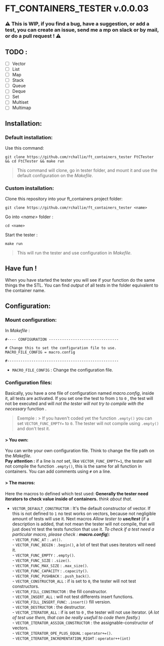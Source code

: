 # FT_CONTAINERS_TESTER v.0.0.03
### ⚠️ This is WIP, if you find a bug, have a suggestion, or add a test, you can create an issue, send me a mp on slack or by mail, or do a pull request ! ⚠️
## TODO :

 - [ ] Vector
 - [ ] List
 - [ ] Map
 - [ ] Stack
 - [ ] Queue
 - [ ] Deque
 - [ ] Set
 - [ ] Multiset
 - [ ] Multimap

## Installation:
### Default installation:
Use this command:

    git clone https://github.com/rchallie/ft_containers_tester FtCTester && cd FtCTester && make run
> This command will clone, go in tester folder, and mount it and use the default configuration on the _Makefile_.

### Custom installation:
Clone this repository into your ft_containers project folder:

    git clone https://github.com/rchallie/ft_containers_tester <name>
 Go into _\<name\>_ folder :

    cd <name>
Start the tester :

    make run
> This will run the tester and use configuration in _Makefile_.

## Have fun !
When you have started the tester you will see if your function do the same things the the STL.
You can find _output_ of all tests in the folder equivalent to the container name. 

## Configuration:
### Mount configuration:
In _Makefile_ :

    #---- CONFIGURATION --------------------------------
    
    # Change this to set the configuration file to use.
    MACRO_FILE_CONFIG = macro.config
    
    #---------------------------------------------------
- `MACRO_FILE_CONFIG` : Change the configuration file.

### Configuration files:
Basically, you have a one file of configuration named _macro.config_, inside it, all tests are activated. If you set one the test to from `1` to `0` , the test will not be executed and will _not the tester will not try to compile with the necessary_ function . 
> Exemple :
	> If you haven't coded yet the function `.empty()` you can set `VECTOR_FUNC_EMPTY=` to `0`.
	The tester will not compile using `.empty()` and don't test it. 

#### > You own:
You can write your own configuration file. Think to change the file path on the _Makefile_. <br> **Pay attention :** if a line is _not_ set, like `VECTOR_FUNC_EMPTY=1`, the tester will not compile the function `.empty()`, this is the same for all function in containers.
You can add comments using `#` on a line.

#### > The macros:
Here the macros to defined which test used:
**Generally the tester need iterators to check value inside of containers.** _think about that_.

 - `VECTOR_DEFAULT_CONSTRUCTOR` : It's the default constructor of vector. If this is not defined to `1` no test works on vectors, because not negligible amount of tests will use it. Next macros _Allow tester to **use/test**_ (if a description is added, that not mean the tester will not compile, that will just does'nt test the tests function that use it. _To check if a test need a particular macro, please check : **macro.config**_):
		 <br>-  `VECTOR_FUNC_AT` :  `.at()`. 
		 <br>- `VECTOR_FUNC_BEGIN` :  `.begin()`, a lot of test that uses iterators will need it.
		 <br>- `VECTOR_FUNC_EMPTY` :  `.empty()`.
		 <br>- `VECTOR_FUNC_SIZE` :  `.size()`.
		 <br>- `VECTOR_FUNC_MAX_SIZE` :  `.max_size()`.
		 <br>- `VECTOR_FUNC_CAPACITY` : `.capacity()`.
		 <br>- `VECTOR_FUNC_PUSHBACK` : `.push_back()`.
		 <br>- `VECTOR_CONSTRUCTOR_ALL` :  if is set to `0`, the tester will not test constructors.
		 <br>- `VECTOR_FILL_CONSTRUCTOR` : the fill constructor.
		 <br>- `VECTOR_INSERT_ALL` : will not test differents insert functions.
		 <br>- `VECTOR_FILL_INSERT_FUNC`: `.insert()` fill version.
		 <br>- `VECTOR_DESTRUCTOR` : the destructor.
		 <br>- `VECTOR_ITERATOR_ALL` : if is set to `0` , the tester will not use iterator. (_A lot of test use them, that can be really usefull to code them fastly._)
		<br>- `VECTOR_ITERATOR_ASSIGN_CONSTRUCTOR` : the assignable-constructor of vectors.
		<br>- `VECTOR_ITERATOR_OPE_PLUS_EQUAL` : `operator+=()`.
		<br>- `VECTOR_ITERATOR_INCREMENTATION_RIGHT` : `operator++(int)`
